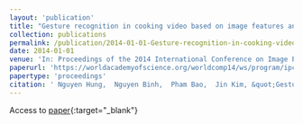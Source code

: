 ```yaml
---
layout: 'publication'
title: "Gesture recognition in cooking video based on image features and motion features using Bayesian Network classifier"
collection: publications
permalink: /publication/2014-01-01-Gesture-recognition-in-cooking-video-based-on-image-features-and-motion-features-using-Bayesian-Network-classifier
date: 2014-01-01
venue: 'In: Proceedings of the 2014 International Conference on Image Processing, Computer Vision and Pattern Recognition'
paperurl: 'https://worldacademyofscience.org/worldcomp14/ws/program/ipc23.html'
papertype: 'proceedings'
citation: ' Nguyen Hung,  Nguyen Binh,  Pham Bao,  Jin Kim, &quot;Gesture recognition in cooking video based on image features and motion features using Bayesian Network classifier.&quot; In: Proceedings of the 2014 International Conference on Image Processing, Computer Vision and Pattern Recognition, 2014.'
---
```

Access to [paper](https://worldacademyofscience.org/worldcomp14/ws/program/ipc23.html){:target="_blank"}